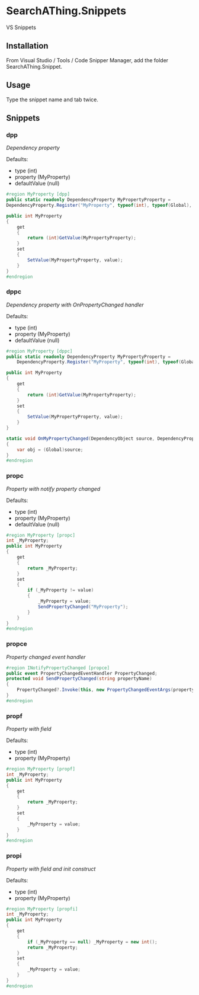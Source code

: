 # SearchAThing.Snippets
VS Snippets

## Installation

From Visual Studio / Tools / Code Snipper Manager, add the folder SearchAThing.Snippet.

## Usage

Type the snippet name and tab twice.

## Snippets

### dpp

*Dependency property*

Defaults:
- type (int)
- property (MyProperty)
- defaultValue (null)

```csharp
#region MyProperty [dpp]
public static readonly DependencyProperty MyPropertyProperty =
DependencyProperty.Register("MyProperty", typeof(int), typeof(Global), new FrameworkPropertyMetadata(null));

public int MyProperty
{
    get
    {
        return (int)GetValue(MyPropertyProperty);
    }
    set
    {
        SetValue(MyPropertyProperty, value);
    }
}
#endregion
```

### dppc

*Dependency property with OnPropertyChanged handler*

Defaults:
- type (int)
- property (MyProperty)
- defaultValue (null)

```csharp
#region MyProperty [dppc]
public static readonly DependencyProperty MyPropertyProperty =
    DependencyProperty.Register("MyProperty", typeof(int), typeof(Global), new FrameworkPropertyMetadata(null, OnMyPropertyChanged));

public int MyProperty
{
    get
    {
        return (int)GetValue(MyPropertyProperty);
    }
    set
    {
        SetValue(MyPropertyProperty, value);
    }
}

static void OnMyPropertyChanged(DependencyObject source, DependencyPropertyChangedEventArgs e)
{
    var obj = (Global)source;
}
#endregion
```

### propc

*Property with notify property changed*

Defaults:
- type (int)
- property (MyProperty)
- defaultValue (null)

```csharp
#region MyProperty [propc]
int _MyProperty;
public int MyProperty
{
    get
    {
        return _MyProperty;
    }
    set
    {
        if (_MyProperty != value)
        {
            _MyProperty = value;
            SendPropertyChanged("MyProperty");
        }
    }
}
#endregion
```

### propce

*Property changed event handler*

```csharp
#region INotifyPropertyChanged [propce]       
public event PropertyChangedEventHandler PropertyChanged;
protected void SendPropertyChanged(string propertyName)
{
    PropertyChanged?.Invoke(this, new PropertyChangedEventArgs(propertyName));
}
#endregion
```

### propf

*Property with field*

Defaults:
- type (int)
- property (MyProperty)

```csharp
#region MyProperty [propf]
int _MyProperty;
public int MyProperty
{
    get
    {
        return _MyProperty;
    }
    set
    {
        _MyProperty = value;
    }
}
#endregion
```

### propi

*Property with field and init construct*

Defaults:
- type (int)
- property (MyProperty)

```csharp
#region MyProperty [propfi]
int _MyProperty;
public int MyProperty
{
    get
    {
        if (_MyProperty == null) _MyProperty = new int();
        return _MyProperty;
    }
    set
    {
        _MyProperty = value;
    }
}
#endregion
```